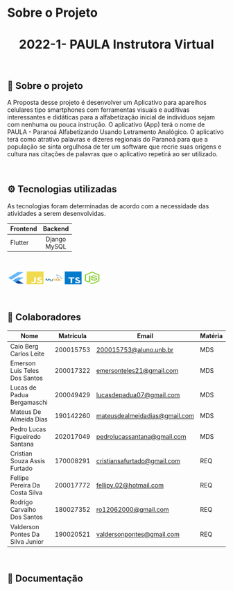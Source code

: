 # Sobre o Projeto

<div align="center">
   <h1> 2022-1- PAULA Instrutora Virtual </h1>
</div>

<br/>

## 📄 Sobre o projeto

A Proposta desse projeto é desenvolver um Aplicativo para aparelhos celulares tipo smartphones com ferramentas visuais e auditivas interessantes e didáticas para a alfabetização inicial de indivíduos sejam com nenhuma ou pouca instrução. O aplicativo (App) terá o nome de PAULA - Paranoá Alfabetizando Usando Letramento Analógico. O aplicativo terá como atrativo palavras e dizeres regionais do Paranoá para que a população se sinta orgulhosa de ter um software que recrie suas origens e cultura nas citações de palavras que o aplicativo repetirá ao ser utilizado.

<br/>

## ⚙️ Tecnologias utilizadas

As tecnologias foram determinadas de acordo com a necessidade das atividades a serem desenvolvidas.

| Frontend | Backend |
| :------- | :-----: |
| Flutter  | Django<br>MySQL |

<br>
<p align="left"> 
    <img  height="30" width="40" src="https://raw.githubusercontent.com/dnfield/flutter_svg/7d374d7107561cbd906d7c0ca26fef02cc01e7c8/example/assets/flutter_logo.svg?sanitize=true">
    <img  height="30" width="40" src="https://raw.githubusercontent.com/devicons/devicon/master/icons/javascript/javascript-plain.svg">
    <img  height="30" width="40" src="https://raw.githubusercontent.com/devicons/devicon/master/icons/mysql/mysql-original-wordmark.svg">
    <img  height="30" width="40" src="https://raw.githubusercontent.com/devicons/devicon/master/icons/typescript/typescript-original.svg">
    <img  height="30" width="40" src="https://raw.githubusercontent.com/devicons/devicon/master/icons/nodejs/nodejs-original.svg">
</p>

<br/>

## 🤝 Colaboradores

| Nome                             | Matrícula | Email                         | Matéria |
| -------------------------------- | --------- | ----------------------------- | ------- |
| Caio Berg Carlos Leite           | 200015753 | 200015753@aluno.unb.br        | MDS     |
| Emerson Luis Teles Dos Santos    | 200017322 | emersonteles21@gmail.com      | MDS     |
| Lucas de Padua Bergamaschi       | 200049429 | lucasdepadua07@gmail.com      | MDS     |
| Mateus De Almeida Dias           | 190142260 | mateusdealmeidadias@gmail.com | MDS     |
| Pedro Lucas Figueiredo Santana   | 202017049 | pedrolucassantana@gmail.com   | MDS     |
| Cristian Souza Assis Furtado     | 170008291 | cristiansafurtado@gmail.com   | REQ     |
| Fellipe Pereira Da Costa Silva   | 200017772 | fellipy.02@hotmail.com        | REQ     |
| Rodrigo Carvalho Dos Santos      | 180027352 | ro12062000@gmail.com          | REQ     |
| Valderson Pontes Da Silva Junior | 190020521 | valdersonpontes@gmail.com     | REQ     |

<br/>

## 📜 Documentação
